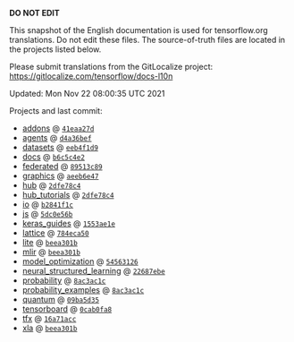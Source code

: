__DO NOT EDIT__

This snapshot of the English documentation is used for tensorflow.org
translations. Do not edit these files. The source-of-truth files are located in
the projects listed below.

Please submit translations from the GitLocalize project: https://gitlocalize.com/tensorflow/docs-l10n

Updated: Mon Nov 22 08:00:35 UTC 2021

Projects and last commit:

- [addons](https://github.com/tensorflow/addons/tree/master/docs) @ <a href='https://github.com/tensorflow/addons/commit/41eaa27d49025c02bfe9520d5e63e1f01a782ddf'><code>41eaa27d</code></a>
- [agents](https://github.com/tensorflow/agents/tree/master/docs) @ <a href='https://github.com/tensorflow/agents/commit/d4a36bef27f000f739687ab2e0c60070f43fd52f'><code>d4a36bef</code></a>
- [datasets](https://github.com/tensorflow/datasets/tree/master/docs) @ <a href='https://github.com/tensorflow/datasets/commit/eeb4f1d93294f4e1c9622c049a5549d32fb0a6d9'><code>eeb4f1d9</code></a>
- [docs](https://github.com/tensorflow/docs/tree/master/site/en) @ <a href='https://github.com/tensorflow/docs/commit/b6c5c4e272a2be7aab27573d747f4c3edcc5d4b8'><code>b6c5c4e2</code></a>
- [federated](https://github.com/tensorflow/federated/tree/main/docs) @ <a href='https://github.com/tensorflow/federated/commit/89513c89842b8e01c594d39b482ad2d61832f0cd'><code>89513c89</code></a>
- [graphics](https://github.com/tensorflow/graphics/tree/master/tensorflow_graphics/g3doc) @ <a href='https://github.com/tensorflow/graphics/commit/aeeb6e4753b8561ecfd39234ceea1436cd65e89e'><code>aeeb6e47</code></a>
- [hub](https://github.com/tensorflow/hub/tree/master/docs) @ <a href='https://github.com/tensorflow/hub/commit/2dfe78c4a2529ae0e260582825b86cecfa17f518'><code>2dfe78c4</code></a>
- [hub_tutorials](https://github.com/tensorflow/hub/tree/master/examples/colab) @ <a href='https://github.com/tensorflow/hub/commit/2dfe78c4a2529ae0e260582825b86cecfa17f518'><code>2dfe78c4</code></a>
- [io](https://github.com/tensorflow/io/tree/master/docs) @ <a href='https://github.com/tensorflow/io/commit/b2841f1cdf3783183fdb0f5ac12da61e1ac436d3'><code>b2841f1c</code></a>
- [js](https://github.com/tensorflow/tfjs-website/tree/master/docs) @ <a href='https://github.com/tensorflow/tfjs-website/commit/5dc0e56b49ce2138479de36c315ca0e81671ff94'><code>5dc0e56b</code></a>
- [keras_guides](https://github.com/tensorflow/docs/tree/snapshot-keras/site/en/guide/keras) @ <a href='https://github.com/tensorflow/docs/commit/1553ae1e4a149be71703e2ee60173b3d1e0e8c00'><code>1553ae1e</code></a>
- [lattice](https://github.com/tensorflow/lattice/tree/master/docs) @ <a href='https://github.com/tensorflow/lattice/commit/784eca50cbdfedf39f183cc7d298c9fe376b69c0'><code>784eca50</code></a>
- [lite](https://github.com/tensorflow/tensorflow/tree/master/tensorflow/lite/g3doc) @ <a href='https://github.com/tensorflow/tensorflow/commit/beea301b5df4744860c5ed283343367fe2071265'><code>beea301b</code></a>
- [mlir](https://github.com/tensorflow/tensorflow/tree/master/tensorflow/compiler/mlir/g3doc) @ <a href='https://github.com/tensorflow/tensorflow/commit/beea301b5df4744860c5ed283343367fe2071265'><code>beea301b</code></a>
- [model_optimization](https://github.com/tensorflow/model-optimization/tree/master/tensorflow_model_optimization/g3doc) @ <a href='https://github.com/tensorflow/model-optimization/commit/54563126295ab5833c7358bcf3cee65ed4001e09'><code>54563126</code></a>
- [neural_structured_learning](https://github.com/tensorflow/neural-structured-learning/tree/master/g3doc) @ <a href='https://github.com/tensorflow/neural-structured-learning/commit/22687ebe125307d1c79a540c48a2c24d66aa8414'><code>22687ebe</code></a>
- [probability](https://github.com/tensorflow/probability/tree/main/tensorflow_probability/g3doc) @ <a href='https://github.com/tensorflow/probability/commit/8ac3ac1c32e8c07c4e7b69ea0b3367b8305b25e4'><code>8ac3ac1c</code></a>
- [probability_examples](https://github.com/tensorflow/probability/tree/main/tensorflow_probability/examples/jupyter_notebooks) @ <a href='https://github.com/tensorflow/probability/commit/8ac3ac1c32e8c07c4e7b69ea0b3367b8305b25e4'><code>8ac3ac1c</code></a>
- [quantum](https://github.com/tensorflow/quantum/tree/master/docs) @ <a href='https://github.com/tensorflow/quantum/commit/09ba5d35b082d8229458522471a0c1ca8b77198d'><code>09ba5d35</code></a>
- [tensorboard](https://github.com/tensorflow/tensorboard/tree/master/docs) @ <a href='https://github.com/tensorflow/tensorboard/commit/0cab0fa86e646d2e539267c0f9e075975b161156'><code>0cab0fa8</code></a>
- [tfx](https://github.com/tensorflow/tfx/tree/master/docs) @ <a href='https://github.com/tensorflow/tfx/commit/16a71acc465b228039e52aed5bd175303fa004b1'><code>16a71acc</code></a>
- [xla](https://github.com/tensorflow/tensorflow/tree/master/tensorflow/compiler/xla/g3doc) @ <a href='https://github.com/tensorflow/tensorflow/commit/beea301b5df4744860c5ed283343367fe2071265'><code>beea301b</code></a>

